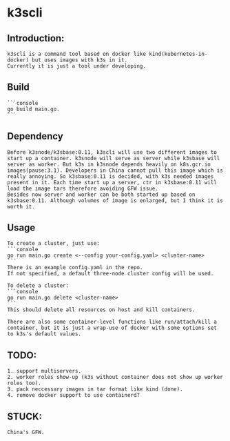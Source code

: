 # k3scli

## Introduction:
	k3scli is a command tool based on docker like kind(kubernetes-in-docker) but uses images with k3s in it.
	Currently it is just a tool under developing.

## Build
	```console
	go build main.go.
	```
## Dependency
	Before k3snode/k3sbase:0.11, k3scli will use two different images to start up a container. k3snode will serve as server while k3sbase will server as worker. But k3s in k3snode depends heavily on k8s.gcr.io images(pause:3.1). Developers in China cannot pull this image which is really annoying. So k3sbase:0.11 is decided, with k3s needed images present in it. Each time start up a server, ctr in k3sbase:0.11 will load the image tars therefore avoiding GFW issue. 
	Besides now server and worker can be both started up based on k3sbase:0.11. Although volumes of image is enlarged, but I think it is worth it.

## Usage
	To create a cluster, just use:
	```console
	go run main.go create <--config your-config.yaml> <cluster-name>
	```	
	There is an example config.yaml in the repo.
	If not specified, a default three-node cluster config will be used.

	To delete a cluster:
	```console
	go run main.go delete <cluster-name>
	```
	This should delete all resources on host and kill containers.	

	There are also some container-level functions like run/attach/kill a container, but it is just a wrap-use of docker with some options set to k3s's default values.

## TODO:
	1. support multiservers.
	2. worker roles show-up (k3s without container does not show up worker roles too).
	3. pack neccessary images in tar format like kind (done).
	4. remove docker support to use containerd?
## STUCK:	
	China's GFW.


